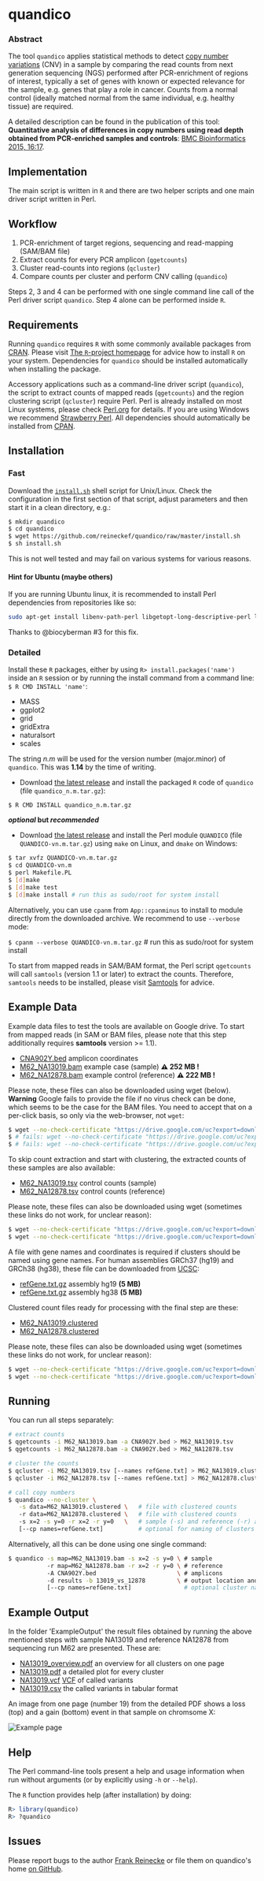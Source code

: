 # quandico

### Abstract

The tool `quandico` applies statistical methods to detect [copy number 
variations][cnv] (CNV) in a sample by comparing the 
read counts from next generation sequencing (NGS) performed after PCR-enrichment of regions of interest, typically a 
set of genes with known or expected relevance for the sample, e.g. genes that play a role in cancer. Counts from a normal 
control (ideally matched normal from the same individual, e.g. healthy tissue) are required. 

A detailed description can be found in the publication of this tool: **Quantitative analysis of differences in copy numbers using read depth obtained from PCR-enriched samples and controls**: [BMC Bioinformatics 2015, 16:17](http://www.biomedcentral.com/1471-2105/16/17 "BMC Bioinformatics"). 

## Implementation
The main script is written in `R` and there are two helper scripts and one main driver script written in Perl.

## Workflow
1. PCR-enrichment of target regions, sequencing and read-mapping (SAM/BAM file)
2. Extract counts for every PCR amplicon (`qgetcounts`)
3. Cluster read-counts into regions (`qcluster`)
4. Compare counts per cluster and perform CNV calling (`quandico`)

Steps 2, 3 and 4 can be performed with one single command line call of the Perl 
driver script `quandico`. Step 4 alone can be performed inside `R`.

## Requirements
Running `quandico` requires `R` with some commonly available packages from [CRAN][cran]. 
Please visit [The `R`-project homepage][r] for advice how to install `R` on your system.
Dependencies for `quandico` should be installed automatically when installing the package.

Accessory applications such as a command-line driver script (`quandico`), the script to extract counts of 
mapped reads (`qgetcounts`) and the region clustering script (`qcluster`) require Perl. Perl is already installed on 
most Linux systems, please check [Perl.org][perl] for details. If you are using Windows we 
recommend [Strawberry Perl][strawberry]. All dependencies should automatically be installed 
from [CPAN][cpan].

## Installation

### Fast

Download the [`install.sh`][installer] shell script for Unix/Linux. 
Check the configuration in the first section of that script, adjust 
parameters and then start it in a clean directory, e.g.:

```bash
$ mkdir quandico
$ cd quandico
$ wget https://github.com/reineckef/quandico/raw/master/install.sh
$ sh install.sh
```

This is not well tested and may fail on various systems for various 
reasons.

#### Hint for Ubuntu (maybe others)

If you are running Ubuntu linux, it is recommended to install Perl dependencies 
from repositories like so:

```bash
sudo apt-get install libenv-path-perl libgetopt-long-descriptive-perl libdatetime-perl libtest-script-perl
```
Thanks to @biocyberman #3 for this fix.

### Detailed

Install these `R` packages, either by using `R> install.packages('name')` inside an `R` session 
or by running the install command from a command line: `$ R CMD INSTALL 'name'`:

 * MASS
 * ggplot2
 * grid
 * gridExtra
 * naturalsort
 * scales

The string *n.m* will be used for the version number (major.minor) of `quandico`. This was **1.14** by the time of writing.

 * Download [the latest release][latest] and install the packaged `R` code of `quandico` (file `quandico_n.m.tar.gz`):

`$ R CMD INSTALL quandico_n.m.tar.gz`

**_optional_ but _recommended_**

 * Download [the latest release][latest] and install the Perl module `QUANDICO` (file `QUANDICO-vn.m.tar.gz`) 
 using `make` on Linux, and `dmake` on Windows:

```bash
$ tar xvfz QUANDICO-vn.m.tar.gz
$ cd QUANDICO-vn.m
$ perl Makefile.PL
$ [d]make
$ [d]make test
$ [d]make install # run this as sudo/root for system install
```

Alternatively, you can use `cpanm` from `App::cpanminus` to install to module directly from the downloaded archive. 
We recommend to use `--verbose` mode:
	
`$ cpanm --verbose QUANDICO-vn.m.tar.gz` # run this as sudo/root for system install

To start from mapped reads in SAM/BAM format, the Perl script `qgetcounts` will call `samtools` (version 1.1 or later) to 
extract the counts. Therefore, `samtools` needs to be installed, please visit [Samtools][samtools] for advice.

## Example Data

Example data files to test the tools are available on Google drive. To start from mapped reads (in SAM or BAM files, please 
note that this step additionally requires **samtools** version >= 1.1).

* [CNA902Y.bed](https://drive.google.com/open?id=0BzLnl09R3GITQjBUZUFVcy1BNFk&authuser=0) amplicon coordinates
* [M62_NA13019.bam](https://drive.google.com/open?id=0BzLnl09R3GITMzNyakhveTh3UVE&authuser=0) example case (sample) **:warning: 252 MB !**
* [M62_NA12878.bam](https://drive.google.com/open?id=0BzLnl09R3GITSnU1TlVRSjRXRHM&authuser=0) example control (reference) **:warning: 222 MB !**

Please note, these files can also be downloaded using wget (below). **Warning** Google fails to provide the file if no virus check can be done, which seems to be the case for the BAM files. You need to accept that on a per-click basis, so only via the web-browser, not `wget`:

```bash
$ wget --no-check-certificate "https://drive.google.com/uc?export=download&id=0BzLnl09R3GITQjBUZUFVcy1BNFk" -O CNA902Y.bed
$ # fails: wget --no-check-certificate "https://drive.google.com/uc?export=download&id=0BzLnl09R3GITMzNyakhveTh3UVE" -O M62_NA13019.bam
$ # fails: wget --no-check-certificate "https://drive.google.com/uc?export=download&id=0BzLnl09R3GITSnU1TlVRSjRXRHM" -O M62_NA12878.bam
```

To skip count extraction and start with clustering, the extracted counts of these samples are also available:

* [M62_NA13019.tsv](https://drive.google.com/open?id=0BzLnl09R3GITUDZ0aXFBd2pDR0k&authuser=0) control counts (sample)
* [M62_NA12878.tsv](https://drive.google.com/open?id=0BzLnl09R3GITWU9xTndtZE5iOEE&authuser=0) control counts (reference)

Please note, these files can also be downloaded using wget (sometimes these links do not work, for unclear reason):

```bash
$ wget --no-check-certificate "https://drive.google.com/uc?export=download&id=0BzLnl09R3GITUDZ0aXFBd2pDR0k" -O M62_NA13019.tsv
$ wget --no-check-certificate "https://drive.google.com/uc?export=download&id=0BzLnl09R3GITWU9xTndtZE5iOEE" -O M62_NA12878.tsv
```

A file with gene names and coordinates is required if clusters should be named using gene names. For human assemblies GRCh37 
(hg19) and GRCh38 (hg38), these file can be downloaded from [UCSC](http://hgdownload.soe.ucsc.edu/downloads.html):

* [refGene.txt.gz](http://hgdownload.cse.ucsc.edu/goldenPath/hg19/database/refGene.txt.gz) assembly hg19 **(5 MB)**
* [refGene.txt.gz](http://hgdownload.cse.ucsc.edu/goldenPath/hg38/database/refGene.txt.gz) assembly hg38 **(5 MB)**

Clustered count files ready for processing with the final step are these:

* [M62_NA13019.clustered](https://drive.google.com/open?id=0BzLnl09R3GITYTduNDY4azJNZXM&authuser=0) 
* [M62_NA12878.clustered](https://drive.google.com/open?id=0BzLnl09R3GITWm1FS0duczVlejQ&authuser=0)

Please note, these files can also be downloaded using wget (sometimes these links do not work, for unclear reason):

```bash
$ wget --no-check-certificate "https://drive.google.com/uc?export=download&id=0BzLnl09R3GITYTduNDY4azJNZXM" -O M62_NA13019.clustered
$ wget --no-check-certificate "https://drive.google.com/uc?export=download&id=0BzLnl09R3GITWm1FS0duczVlejQ" -O M62_NA12878.clustered
```

## Running

You can run all steps separately:

```bash
# extract counts
$ qgetcounts -i M62_NA13019.bam -a CNA902Y.bed > M62_NA13019.tsv
$ qgetcounts -i M62_NA12878.bam -a CNA902Y.bed > M62_NA12878.tsv

# cluster the counts
$ qcluster -i M62_NA13019.tsv [--names refGene.txt] > M62_NA13019.clustered
$ qcluster -i M62_NA12878.tsv [--names refGene.txt] > M62_NA12878.clustered

# call copy numbers
$ quandico --no-cluster \
   -s data=M62_NA13019.clustered \   # file with clustered counts
   -r data=M62_NA12878.clustered \   # file with clustered counts
   -s x=2 -s y=0 -r x=2 -r y=0   \   # sample (-s) and reference (-r) are female
   [--cp names=refGene.txt]          # optional for naming of clusters
```

Alternatively, all this can be done using one single command:

```bash
$ quandico -s map=M62_NA13019.bam -s x=2 -s y=0 \ # sample
           -r map=M62_NA12878.bam -r x=2 -r y=0 \ # reference
           -A CNA902Y.bed                       \ # amplicons
           -d results -b 13019_vs_12878         \ # output location and name
           [--cp names=refGene.txt]               # optional cluster names
```

## Example Output

In the folder 'ExampleOutput' the result files obtained by running the above mentioned steps with sample NA13019 and 
reference NA12878 from sequencing run M62 are presented. These are:

* [NA13019_overview.pdf](https://github.com/reineckef/quandico/raw/master/ExampleOutput/NA13019_overview.pdf) an overview for all clusters on one page
* [NA13019.pdf](https://github.com/reineckef/quandico/raw/master/ExampleOutput/NA13019.pdf) a detailed plot for every cluster
* [NA13019.vcf](https://github.com/reineckef/quandico/raw/master/ExampleOutput/NA13019.vcf) [VCF][vcf] of called variants
* [NA13019.csv](https://github.com/reineckef/quandico/raw/master/ExampleOutput/NA13019.csv) the called variants in tabular format

An image from one page (number 19) from the detailed PDF shows a loss (top) and a gain (bottom) event in that sample on 
chromsome X:

![Example page](/ExampleOutput/NA13019_p19.png)


## Help
The Perl command-line tools present a help and usage information when run without arguments (or by explicitly using `-h` 
or `--help`).

The `R` function provides help (after installation) by doing:

```R
R> library(quandico)
R> ?quandico
```

## Issues
Please report bugs to the author [Frank Reinecke][me] or file 
them on quandico's home [on GitHub](http://github.com/reineckef/quandico).


<!-- REFERENCES -->

[cnv]: http://en.wikipedia.org/wiki/Copy-number_variation "Copy Number Variation (Wikipedia)"
[cpan]: http://www.cpan.org "Comprehensive Perl Archive Network"
[cran]: http://cran.r-project.org "CRAN: Comprehensive R Archive Network"
[latest]: https://github.com/reineckef/quandico/releases/latest "the latest release"
[me]: mailto:frank.reinecke@qiagen.com
[perl]: http://www.perl.org "Perl Homepage"
[r]: http://www.r-project.org "R Project"
[samtools]: http://www.htslib.org "Samtools Homepage"
[strawberry]: http://www.strawberryperl.com "Strawberry Perl"
[vcf]: https://github.com/samtools/hts-specs "VCF Specifications"
[installer]: https://github.com/reineckef/quandico/raw/master/install.sh "install script"
